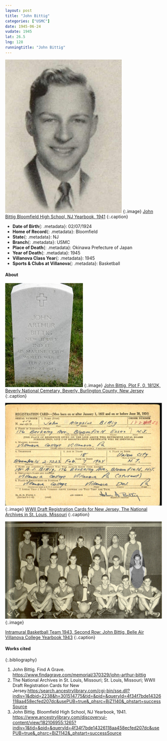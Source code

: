 ```yaml
---
layout: post
title: "John Bittig"
categories: ["USMC"]
date: 1945-06-24
vudate: 1945
lat: 26.5
lng: 128
runningtitle: "John Bittig"
---
```


![John Bittig](images/JohnBittigHighSchool_PhotoOnly.jpg)
  {:.image}
[John Bittig Bloomfield High School, NJ Yearbook, 1941](https://www.ancestrylibrary.com/discoveryui-content/view/182106955:1265?indiv=1&tid=&pid=&queryId=4f34f7bde14326118aa458ecfed207dc&usePUB=true&_phsrc=BjZ1142&_phstart=successSource)
  {:.caption}

* **Date of Birth**{: .metadata}: 02/07/1924
* **Home of Record**{: .metadata}: Bloomfield
* **State**{: .metadata}: NJ
* **Branch**{: .metadata}: USMC
* **Place of Death**{: .metadata}: Okinawa Prefecture of Japan
* **Year of Death**{: .metadata}: 1945
* **Villanova Class Year**{: .metadata}: 1945
* **Sports & Clubs at Villanova**{: .metadata}: Basketball

#### About

![John Bittig](images/JohnBittigGrave.jpg)
  {:.image}
[John Bittig, Plot F, 0, 1812K, Beverly National Cemetary, Beverly, Burlington County, New Jersey](https://www.findagrave.com/memorial/370329/john-arthur-bittig)
  {:.caption}

![WWII Draft Registration Cards for New Jersey, The National Archives in St. Louis, Missouri](images/JohnBittigRegistrationCard.jpg)
  {:.image}
[WWII Draft Registration Cards for New Jersey, The National Archives in St. Louis, Missouri](https:/search.ancestrylibrary.com/cgi-bin/sse.dll?indiv=1&dbid=2238&h=301514775&tid=&pid=&queryId=4f34f7bde14326118aa458ecfed207dc&usePUB=true&_phsrc=BjZ1140&_phstart=successSource)
  {:.caption}

![Intramural Basketball Team 1943, Second Row: John Bittig](images/JohnBittigBasketball.jpg)
  {:.image}

[Intramural Basketball Team 1943, Second Row: John Bittig, Belle Air Villanova College Yearbook 1943](https://digital.library.villanova.edu/Item/vudl:534238)
  {:.caption}


#### Works cited

{:.bibliography}

1. John Bittig. Find A Grave. <https://www.findagrave.com/memorial/370329/john-arthur-bittig>
2. The National Archives in St. Louis, Missouri; St. Louis, Missouri; WWII Draft Registration Cards for New Jersey.<https:/search.ancestrylibrary.com/cgi-bin/sse.dll?indiv=1&dbid=2238&h=301514775&tid=&pid=&queryId=4f34f7bde14326118aa458ecfed207dc&usePUB=true&_phsrc=BjZ1140&_phstart=successSource>
3. John Bittig. Bloomfield High School, NJ Yearbook, 1941. <https://www.ancestrylibrary.com/discoveryui-content/view/182106955:1265?indiv=1&tid=&pid=&queryId=4f34f7bde14326118aa458ecfed207dc&usePUB=true&_phsrc=BjZ1142&_phstart=successSource>
